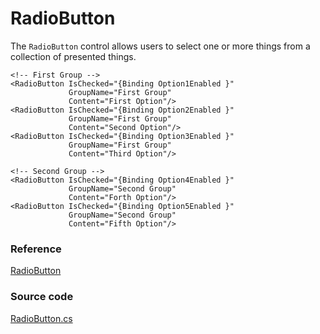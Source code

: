 # RadioButton

The `RadioButton` control allows users to select one or more things from a collection of presented things.

```markups
<!-- First Group -->
<RadioButton IsChecked="{Binding Option1Enabled }"
             GroupName="First Group"
             Content="First Option"/>
<RadioButton IsChecked="{Binding Option2Enabled }"
             GroupName="First Group"
             Content="Second Option"/>
<RadioButton IsChecked="{Binding Option3Enabled }"
             GroupName="First Group"
             Content="Third Option"/>

<!-- Second Group -->
<RadioButton IsChecked="{Binding Option4Enabled }"
             GroupName="Second Group"
             Content="Forth Option"/>
<RadioButton IsChecked="{Binding Option5Enabled }"
             GroupName="Second Group"
             Content="Fifth Option"/>
```

### Reference <a id="reference"></a>

[RadioButton](http://reference.avaloniaui.net/api/Avalonia.Controls/RadioButton/)

### Source code <a id="source-code"></a>

[RadioButton.cs](https://github.com/AvaloniaUI/Avalonia/blob/master/src/Avalonia.Controls/RadioButton.cs)

